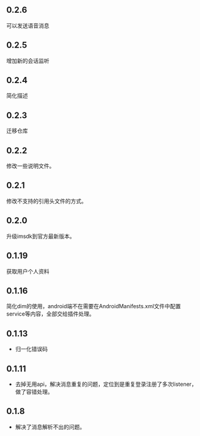 ## 0.2.6
可以发送语音消息

## 0.2.5
增加新的会话监听

## 0.2.4
简化描述

## 0.2.3
迁移仓库

## 0.2.2
修改一些说明文件。

## 0.2.1
修改不支持的引用头文件的方式。

## 0.2.0
升级imsdk到官方最新版本。

## 0.1.19
获取用户个人资料

## 0.1.16
简化dim的使用，android端不在需要在AndroidManifests.xml文件中配置service等内容，全部交给插件处理。

## 0.1.13

* 归一化错误码

## 0.1.11

* 去掉无用api，解决消息重复的问题，定位到是重复登录注册了多次listener，做了容错处理。

## 0.1.8

* 解决了消息解析不出的问题。
